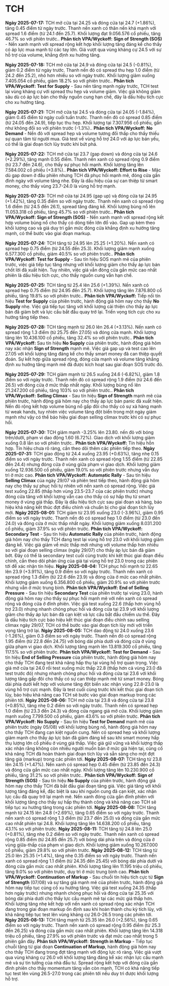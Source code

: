 # TCH

**Ngày 2025-07-17:** TCH mở cửa tại 24.25 và đóng cửa tại 24.7 (+1.86%), tăng 0.45 điểm từ ngày trước. Thanh nến xanh có thân nến khá mạnh với spread 1.6 điểm (từ 24.1 đến 25.7). Khối lượng đạt 9.056.576 cổ phiếu, tăng 46.7% so với phiên trước.. **Phân tích VPA/Wyckoff:** **Sign of Strength (SOS)** - Nến xanh mạnh với spread rộng kết hợp khối lượng tăng đáng kể cho thấy có áp lực mua mạnh từ các tay lớn. Giá vượt qua vùng kháng cự 24.5 với sự hỗ trợ của volume, khẳng định xu hướng tăng.

**Ngày 2025-07-18:** TCH mở cửa tại 24.9 và đóng cửa tại 24.5 (-0.81%), giảm 0.2 điểm từ ngày trước. Thanh nến đỏ có spread thu hẹp 1.0 điểm (từ 24.2 đến 25.2), nhỏ hơn nhiều so với ngày trước. Khối lượng giảm xuống 7.405.054 cổ phiếu, giảm 18.2% so với phiên trước.. **Phân tích VPA/Wyckoff:** **Test for Supply** - Sau nến tăng mạnh ngày trước, TCH test lại vùng kháng cự với spread thu hẹp và volume giảm. Việc giá không giảm sâu dù có áp lực bán cho thấy nguồn cung hạn chế, đây là dấu hiệu tích cực cho xu hướng tăng.

**Ngày 2025-07-21:** TCH mở cửa tại 24.5 và đóng cửa tại 24.05 (-1.84%), giảm 0.45 điểm từ ngày cuối tuần trước. Thanh nến đỏ có spread 0.85 điểm (từ 24.05 đến 24.9), tiếp tục thu hẹp. Khối lượng tại 7.307.956 cổ phiếu, gần như không đổi so với phiên trước (-1.3%).. **Phân tích VPA/Wyckoff:** **No Demand** - Nến đỏ với spread hẹp và volume tương đối thấp cho thấy thiếu sự quan tâm từ người mua. Giá test về vùng hỗ trợ 24.0 với áp lực bán yếu, có thể là giai đoạn tích lũy trước khi bứt phá.

**Ngày 2025-07-22:** TCH mở cửa tại 23.7 (gap down) và đóng cửa tại 24.6 (+2.29%), tăng mạnh 0.55 điểm. Thanh nến xanh có spread rộng 0.9 điểm (từ 23.7 đến 24.6), cho thấy sự phục hồi mạnh. Khối lượng tăng lên 7.584.002 cổ phiếu (+3.8%).. **Phân tích VPA/Wyckoff:** **Effort to Rise** - Mặc dù gap down ở đầu phiên nhưng TCH đã phục hồi mạnh mẽ, đóng cửa gần đỉnh ngày với volume tăng nhẹ. Đây là dấu hiệu của sự can thiệp từ smart money, cho thấy vùng 23.7-24.0 là vùng hỗ trợ mạnh.

**Ngày 2025-07-23:** TCH mở cửa tại 24.95 (gap up) và đóng cửa tại 24.95 (+1.42%), tăng 0.35 điểm so với ngày trước. Thanh nến xanh có spread rộng 1.6 điểm (từ 24.5 đến 26.1), spread tăng đáng kể. Khối lượng bùng nổ lên 11.053.318 cổ phiếu, tăng 45.7% so với phiên trước.. **Phân tích VPA/Wyckoff:** **Sign of Strength (SOS)** - Nến xanh mạnh với spread rộng kết hợp volume bùng nổ cho thấy có dòng tiền lớn đổ vào. Gap up kèm theo khối lượng cao và giá duy trì gần mức đóng cửa khẳng định xu hướng tăng mạnh, có thể bước vào giai đoạn markup.

**Ngày 2025-07-24:** TCH tăng từ 24.95 lên 25.25 (+1.20%). Nến xanh có spread hẹp 0.75 điểm (từ 24.55 đến 25.3). Khối lượng giảm mạnh xuống 6.577.300 cổ phiếu, giảm 40.5% so với phiên trước.. **Phân tích VPA/Wyckoff:** **Test for Supply** - Sau tín hiệu SOS mạnh mẽ của phiên trước, việc giá tiếp tục tăng nhưng với khối lượng giảm cho thấy áp lực bán chốt lời đã xuất hiện. Tuy nhiên, việc giá vẫn đóng cửa gần mức cao nhất phiên là dấu hiệu tích cực, cho thấy nguồn cung vẫn hạn chế.

**Ngày 2025-07-25:** TCH tăng từ 25.4 lên 25.6 (+1.39%). Nến xanh có spread hẹp 0.75 điểm (từ 24.95 đến 25.7). Khối lượng tăng lên 7.876.800 cổ phiếu, tăng 19.8% so với phiên trước.. **Phân tích VPA/Wyckoff:** Tiếp nối tín hiệu **Test for Supply** của phiên trước, hành động giá hôm nay cho thấy **No Supply** nhẹ. Việc giá tiếp tục tăng với khối lượng cải thiện cho thấy áp lực bán đã giảm bớt và lực cầu bắt đầu quay trở lại. Triển vọng tích cực cho xu hướng tăng tiếp theo.

**Ngày 2025-07-28:** TCH tăng mạnh từ 26.0 lên 26.4 (+3.13%). Nến xanh có spread rộng 1.3 điểm (từ 25.75 đến 27.05) và đóng cửa mạnh. Khối lượng tăng lên 10.436.100 cổ phiếu, tăng 32.4% so với phiên trước.. **Phân tích VPA/Wyckoff:** Sau tín hiệu **No Supply** của phiên trước, hành động giá hôm nay xác nhận **Sign of Strength** mạnh mẽ. Việc giá gap up và test cao lên 27.05 với khối lượng tăng đáng kể cho thấy smart money đã can thiệp quyết đoán. Sự kết hợp giữa spread rộng, đóng cửa mạnh và volume tăng khẳng định xu hướng tăng mạnh mẽ đã được kích hoạt sau giai đoạn SOS trước đó.

**Ngày 2025-07-29:** TCH giảm mạnh từ 26.5 xuống 24.6 (-6.82%), giảm 1.8 điểm so với ngày trước. Thanh nến đỏ có spread rộng 1.9 điểm (từ 24.6 đến 26.5) với đóng cửa ở mức thấp nhất ngày. Khối lượng bùng nổ lên 21.247.200 cổ phiếu, tăng 103% so với phiên trước.. **Phân tích VPA/Wyckoff:** **Selling Climax** - Sau tín hiệu **Sign of Strength** mạnh mẽ của phiên trước, hành động giá hôm nay cho thấy áp lực bán panic đã xuất hiện. Nến đỏ rộng kết hợp volume bùng nổ gấp đôi cho thấy có sự xả hàng mạnh từ weak hands, tuy nhién việc volume tăng đột biến trong một ngày giảm mạnh như vậy có thể báo hiệu giai đoạn selling climax trước khi có sự phục hồi.

**Ngày 2025-07-30:** TCH giảm mạnh -3.25% lên 23.80. nến đỏ với bóng trên/dưới, phạm vi dao động 1.60 (6.72%). Giao dịch với khối lượng giảm xuống 0.8 lần so với phiên trước.. **Phân tích VPA/Wyckoff:** Tín hiệu hỗn hợp. Tín hiệu chưa rõ ràng, cần theo dõi thêm các phiên tiếp theo.
**Ngày 2025-07-31:** TCH giao động từ 24.4 xuống 23.95 (+0.63%), tăng nhẹ 0.15 điểm so với ngày trước. Thanh nến xanh có spread rộng 1.55 điểm (từ 22.85 đến 24.4) nhưng đóng cửa ở vùng giữa phạm vi giao dịch. Khối lượng giảm xuống 12.936.500 cổ phiếu, giảm 19.0% so với phiên trước nhưng vẫn duy trì ở mức cao. **Phân tích VPA/Wyckoff:** **Automatic Rally** - Sau tín hiệu **Selling Climax** của ngày 29/07 và phiên test tiếp theo, hành động giá hôm nay cho thấy sự phục hồi tự nhiên với nến xanh có spread rộng. Việc giá test xuống 22.85 (thấp hơn vùng 23.5-23.7 của các phiên trước) nhưng đóng cửa tăng với khối lượng vẫn cao cho thấy có sự hấp thụ từ smart money ở vùng giá thấp. Đây là dấu hiệu tích cực sau giai đoạn xả hàng, báo hiệu khả năng kết thúc đợt điều chỉnh và chuẩn bị cho giai đoạn tích lũy mới.
**Ngày 2025-08-01:** TCH giảm từ 23.95 xuống 23.0 (-3.96%), giảm 0.95 điểm so với ngày trước. Thanh nến đỏ có spread hẹp 1.0 điểm (từ 23.0 đến 24.0) và đóng cửa ở mức thấp nhất ngày. Khối lượng giảm xuống 8.031.200 cổ phiếu, giảm 37.9% so với phiên trước. **Phân tích VPA/Wyckoff:** **Secondary Test** - Sau tín hiệu **Automatic Rally** của phiên trước, hành động giá hôm nay cho thấy TCH đang test lại vùng hỗ trợ 23.0 với khối lượng giảm đáng kể. Việc giá giảm về mức thấp mới nhưng với volume thấp hơn nhiều so với giai đoạn selling climax (ngày 29/07) cho thấy áp lực bán đã giảm bớt. Đây có thể là secondary test cuối cùng trước khi kết thúc giai đoạn điều chỉnh, cần theo dõi phản ứng của giá tại vùng hỗ trợ 23.0 trong các phiên tới để xác nhận tín hiệu.
**Ngày 2025-08-04:** TCH phục hồi mạnh từ 22.65 lên 23.9 (+3.91%), tăng 0.9 điểm so với ngày trước. Thanh nến xanh có spread rộng 1.3 điểm (từ 22.6 đến 23.9) và đóng cửa ở mức cao nhất phiên. Khối lượng giảm xuống 6.356.800 cổ phiếu, giảm 20.9% so với phiên trước nhưng vẫn ở mức trung bình. **Phân tích VPA/Wyckoff:** **End of Selling Pressure** - Sau tín hiệu **Secondary Test** của phiên trước tại vùng 23.0, hành động giá hôm nay cho thấy sự phục hồi mạnh mẽ với nến xanh có spread rộng và đóng cửa ở đỉnh phiên. Việc giá test xuống 22.6 (thấp hơn vùng hỗ trợ 23.0) nhưng nhanh chóng phục hồi và đóng cửa tại 23.9 với khối lượng giảm cho thấy áp lực bán đã cạn kiệt và lực cầu bắt đầu chiếm ưu thế. Đây là dấu hiệu tích cực báo hiệu kết thúc giai đoạn điều chỉnh sau selling climax ngày 29/07, TCH có thể bước vào giai đoạn tích lũy mới với triển vọng tăng trở lại.
**Ngày 2025-08-05:** TCH dao động từ 24.0 xuống 23.6 (-1.26%), giảm 0.3 điểm so với ngày trước. Thanh nến đỏ có spread rộng 1.95 điểm (từ 22.8 đến 24.75) với bóng dài phía dưới và đóng cửa ở vùng giữa phạm vi giao dịch. Khối lượng tăng mạnh lên 13.819.300 cổ phiếu, tăng 117.5% so với phiên trước. **Phân tích VPA/Wyckoff:** **Test for Demand** - Sau tín hiệu **End of Selling Pressure** của phiên trước, hành động giá hôm nay cho thấy TCH đang test khả năng hấp thụ tại vùng hỗ trợ quan trọng. Việc giá mở cửa tại 24.0 rồi test xuống mức thấp 22.8 (thấp hơn cả vùng 23.0 đã test trước đó) nhưng nhanh chóng phục hồi và đóng cửa tại 23.6 với khối lượng tăng gấp đôi cho thấy có sự can thiệp mạnh mẽ từ smart money. Bóng dài phía dưới kết hợp với volume tăng đột biến xác nhận vùng 22.8-23.0 là vùng hỗ trợ cực mạnh. Đây là test cuối cùng trước khi kết thúc giai đoạn tích lũy, báo hiệu khả năng cao TCH sẽ bước vào giai đoạn markup trong các phiên tới.
**Ngày 2025-08-06:** TCH mở cửa tại 23.8 và đóng cửa tại 23.8 (+0.85%), tăng nhẹ 0.2 điểm so với ngày trước. Thanh nến có spread hẹp 1.0 điểm (từ 23.3 đến 24.3) và đóng cửa ngang giá mở cửa. Khối lượng giảm mạnh xuống 7.799.500 cổ phiếu, giảm 43.6% so với phiên trước. **Phân tích VPA/Wyckoff:** **No Supply** - Sau tín hiệu **Test for Demand** mạnh mẽ của phiên trước (ngày 05/08) với khối lượng bùng nổ, hành động giá hôm nay cho thấy TCH đang cạn kiệt nguồn cung. Nến có spread hẹp và khối lượng giảm mạnh cho thấy áp lực bán đã giảm đáng kể sau khi smart money hấp thụ lượng lớn cổ phiếu ở vùng giá thấp. Việc giá giữ vững và khối lượng thấp xác nhận rằng không còn nhiều người muốn bán ở mức giá hiện tại, củng cố khả năng TCH đã hoàn thành giai đoạn tích lũy và sẵn sàng cho một đợt tăng giá (markup) trong các phiên tới.
**Ngày 2025-08-07:** TCH tăng từ 23.8 lên 24.15 (+1.47%). Nến xanh có spread hẹp 0.45 điểm (từ 23.85 đến 24.3) và đóng cửa gần mức cao nhất ngày. Khối lượng tăng lên 10.230.900 cổ phiếu, tăng 31.2% so với phiên trước.. **Phân tích VPA/Wyckoff:** **Sign of Strength (SOS)** - Sau tín hiệu **No Supply** của phiên trước, hành động giá hôm nay cho thấy TCH đã bắt đầu giai đoạn tăng giá. Việc giá tăng với khối lượng tăng đáng kể, đặc biệt là sau khi nguồn cung đã cạn kiệt, xác nhận lực cầu đã quay trở lại mạnh mẽ. Nến xanh đóng cửa gần đỉnh phiên với khối lượng tăng cho thấy sự hấp thụ thành công và khả năng cao TCH sẽ tiếp tục xu hướng tăng trong các phiên tới.
**Ngày 2025-08-08:** TCH tăng mạnh từ 24.15 lên 24.8 (+2.69%), tăng 0.65 điểm so với ngày trước. Thanh nến xanh có spread rộng 1.3 điểm (từ 23.7 đến 25.0) và đóng cửa gần mức cao nhất phiên tại 24.8. Khối lượng tăng lên 14.638.200 cổ phiếu, tăng 43.1% so với phiên trước.
**Ngày 2025-08-11:** TCH tăng từ 24.8 lên 25.0 (+0.81%), tăng nhẹ 0.2 điểm so với ngày trước. Thanh nến xanh có spread rộng 0.85 điểm (từ 24.85 đến 25.7) với bóng dài phía trên và đóng cửa ở vùng giữa-thấp của phạm vi giao dịch. Khối lượng giảm xuống 10.267.000 cổ phiếu, giảm 29.8% so với phiên trước.
**Ngày 2025-08-12:** TCH tăng từ 25.0 lên 25.35 (+1.4%), tăng nhẹ 0.35 điểm so với ngày trước. Thanh nến xanh có spread rộng 1.1 điểm (từ 24.35 đến 25.45) với bóng dài phía dưới và đóng cửa gần mức cao nhất phiên. Khối lượng tăng lên 11.195 triệu cổ phiếu, tăng 9.0% so với phiên trước, duy trì ở mức trung bình cao. **Phân tích VPA/Wyckoff:** **Continuation of Markup** - Sau chuỗi tín hiệu tích cực từ **Sign of Strength** (07/08) và sự tăng giá mạnh mẽ của phiên trước, hành động giá hôm nay tiếp tục củng cố xu hướng tăng. Việc giá test xuống 24.35 (thấp hơn ngày trước) nhưng nhanh chóng phục hồi và đóng cửa tại 25.35 với bóng dài phía dưới cho thấy lực cầu mạnh mẽ tại các mức giá thấp hơn. Khối lượng tăng nhẹ kết hợp với nến xanh có spread rộng xác nhận TCH đang trong giai đoạn markup ổn định sau khi hoàn thành chu kỳ tích lũy, với khả năng tiếp tục test lên vùng kháng cự 26.0-26.5 trong các phiên tới.
**Ngày 2025-08-13:** TCH tăng mạnh từ 25.35 lên 26.0 (+2.56%), tăng 0.65 điểm so với ngày trước. Thanh nến xanh có spread rộng 0.95 điểm (từ 25.3 đến 26.25) và đóng cửa gần mức cao nhất phiên. Khối lượng tăng lên 14.318 triệu cổ phiếu, tăng 27.9% so với phiên trước và đạt mức cao nhất trong 5 phiên gần đây. **Phân tích VPA/Wyckoff:** **Strength in Markup** - Tiếp tục chuỗi tăng từ giai đoạn **Continuation of Markup**, hành động giá hôm nay cho thấy TCH đang trong đợt tăng mạnh với động lực rõ ràng. Việc giá vượt qua vùng kháng cự 26.0 với khối lượng tăng đáng kể xác nhận lực cầu mạnh mẽ và sự tin tưởng của nhà đầu tư. Spread rộng kết hợp với đóng cửa gần đỉnh phiên cho thấy momentum tăng vẫn còn mạnh, TCH có khả năng tiếp tục test lên vùng 26.5-27.0 trong các phiên tới nếu duy trì được khối lượng hỗ trợ.
